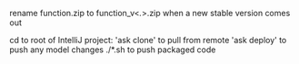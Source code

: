 rename function.zip to function_v<*.*>.zip when a new stable version comes out

cd to root of IntelliJ project:
    'ask clone' to pull from remote
    'ask deploy' to push any model changes
    ./*.sh to push packaged code 
